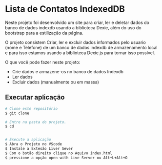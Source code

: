 # Lista de Contatos IndexedDB

Neste projeto foi desenvolvido um site para criar, ler e deletar dados do banco de dados indexdb usando a biblioteca Dexie, além do uso do bootstrap para a estilização da página.

O projeto consistem Criar, ler e excluir dados informados pelo usuario (nome e Telefone) de um banco de dados indexdb de armazenamento local e para isso estamos usando a biblioteca Dexie.js para tornar isso possível.

O que você pode fazer neste projeto:
* Crie dados e armazene-os no banco de dados Indexdb
* Ler dados
* Excluir dados (manualmente ou em massa)

## Executar aplicação
```bash
# Clone este repositório
$ git clone 

# Entre na pasta do projeto.
$ cd


# Execute a aplicação
$ Abra o Projeto no VScode
$ Instale a Extesão Liver Sever
$ Com o botão direito clique no Aquivo index.html
$ pressione a opção open with Live Server ou Alt+L+Alt+O
```
